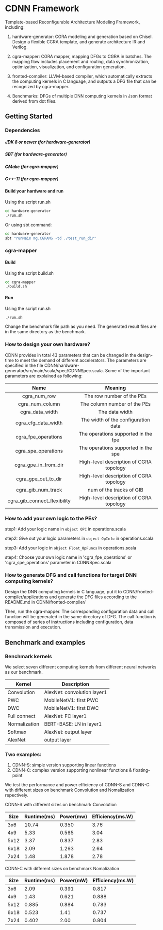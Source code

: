 CDNN Framework
=======================

Template-based Reconfigurable Architecture Modeling Framework, including:

1. hardware-generator: CGRA modeling and generation based on Chisel. Design a flexible CGRA template, and generate architecture IR and Verilog. 

2. cgra-mapper: CGRA mapper, mapping DFGs to CGRA in batches. The mapping flow includes placement and routing, data synchronization, optimization, visualization, and configuration generation.

3. fronted-compiler: LLVM-based compiler, which automatically extracts the computing kernels in C language, and outputs a DFG file that can be recognized by cgra-mapper. 

4. Benchmarks: DFGs of multiple DNN computing kernels in Json format derived from dot files.


## Getting Started


### Dependencies

##### JDK 8 or newer (for hardware-generator)

##### SBT (for hardware-generator)

##### CMake  (for cgra-mapper)

##### C++-11 (for cgra-mapper)

#### Build your hardware and run

Using the script run.sh
```sh
cd hardware-generator
./run.sh
```

Or using sbt command:
```sh
cd hardware-generator
sbt "runMain mg.CGRAMG -td ./test_run_dir"
```

### cgra-mapper

#### Build

Using the script build.sh
```sh
cd cgra-mapper
./build.sh
```

#### Run

Using the script run.sh
```sh
./run.sh
```

Change the benchmark file path as you need.
The generated result files are in the same directory as the benchmark.



### How to design your own hardware?

CDNN provides in total 43 parameters that can be changed in the design-time to meet the demand of different accelerators.
The parameters are specified in the file CDNN/hardware-generator/src/main/scala/spec/CDNNSpec.scala. 
Some of the important parameters are explained as following:

Name | Meaning
|:-----:|:-----:|
cgra_num_row | The row number of the PEs
cgra_num_column | The column number of the PEs
cgra_data_width | The data width
cgra_cfg_data_width | The width of the configuration data
cgra_fpe_operations | The operations supported in the fpe 
cgra_spe_operations | The operations supported in the spe 
cgra_gpe_in_from_dir | High-level description of CGRA topology
cgra_gpe_out_to_dir | High-level description of CGRA topology
cgra_gib_num_track | num of the tracks of GIB
cgra_gib_connect_flexibility | High-level description of CGRA topology



### How to add your own logic to the PEs?
step1: Add your logic name in ```object OPC``` in operations.scala

step2: Give out your logic parameters in ```object OpInfo``` in operations.scala

step3: Add your logic in ```object Float_OpFuncs``` in operations.scala

step4: Choose your own logic name in 'cgra_fpe_operations' or 'cgra_spe_operations' parameter in CDNNSpec.scala



### How to generate DFG and call functions for target DNN computing kernels?
Design the DNN computing kernels in C language, put it to CDNN/fronted-compiler/applications and generate the DFG files according to the README.md in CDNN/fronted-compiler/

Then, run the cgra-mapper. The corresponding configuration data and call function will be generated in the same directory of DFG. The call function is composed of series of instructions including configuration, data transmission and execution.

## Benchmark and examples
### Benchmark kernels
We select seven different computing kernels from different neural networks as our benchmark.

Kernel | Description
|-----|-----|
Convolution | AlexNet: convolution layer1
PWC | MobileNetV1: first PWC
DWC | MobileNetV1: first DWC
Full connect | AlexNet: FC layer1
Normalization | BERT-BASE: LN in layer1
Softmax | AlexNet: output layer
AlexNet | output layer

### Two examples:
1. CDNN-S: simple version supporting linear functions
2. CDNN-C: complex version supporting nonlinear functions & floating-point

We test the performance and power efficiency of CDNN-S and CDNN-C with different sizes on benchmark Convolution and Nomalization repectively.

CDNN-S with different sizes on benchmark Convolution

Size	| Runtime(ms)	| Power(mw)	| Efficiency(ms.W)
|------|------|------|------|
3x6	| 10.74	| 0.350	| 3.76
4x9	| 5.33	| 0.565	| 3.04
5x12	| 3.37	| 0.837	| 2.83
6x18	| 2.09	| 1.263	| 2.64
7x24	| 1.48	| 1.878	| 2.78

CDNN-C with different sizes on benchmark Nomalization

Size | Runtime(ms) | Power(mW) | Efficiency(ms.W)
|-----|-----|-----|-----|
3x6 | 2.09 | 0.391 | 0.817
4x9 | 1.43 | 0.621 | 0.888
5x12 | 0.885 | 0.884 | 0.783
6x18 | 0.523 | 1.41 | 0.737
7x24 | 0.402 | 2.00 | 0.804

